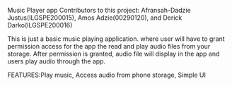 Music Player app
Contributors to this project: Afransah-Dadzie Justus(ILGSPE200015), Amos Adzie(00290120), and Derick Darko(ILGSPE200016)

This is just a basic music playing application. where user will have to grant permission access for the app the read and play audio files from your storage. After permission is granted, audio file will display in the app and users play audio through the app.

FEATURES:Play music, Access audio from phone storage, Simple UI

